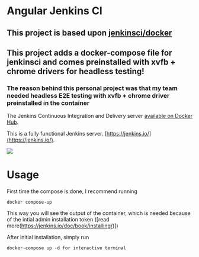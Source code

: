 # Angular Jenkins CI

## This project is based upon [jenkinsci/docker](https://github.com/jenkinsci/docker)

## This project adds a docker-compose file for jenkinsci and comes preinstalled with xvfb + chrome drivers for headless testing!

### The reason behind this personal project was that my team needed headless E2E testing with xvfb + chrome driver preinstalled in the container

The Jenkins Continuous Integration and Delivery server [available on Docker Hub](https://hub.docker.com/r/adamino/angular-jenkinsci).

This is a fully functional Jenkins server.
[https://jenkins.io/](https://jenkins.io/).

<img src="https://jenkins.io/sites/default/files/jenkins_logo.png"/>


# Usage

First time the compose is done, I recommend running

```
docker compose-up
```

This way you will see the output of the container, which is needed because of the intial admin installation token ([read more(https://jenkins.io/doc/book/installing/)])

After initial installation, simply run

```
docker-compose up -d for interactive terminal
```

